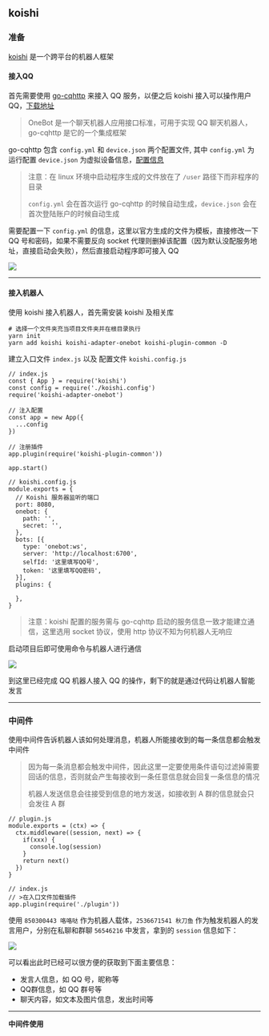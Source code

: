 ## koishi

### 准备

[koishi]([Koishi](https://koishi.js.org/)) 是一个跨平台的机器人框架

#### 接入QQ

首先需要使用 [go-cqhttp](https://docs.go-cqhttp.org/) 来接入 QQ 服务，以便之后 koishi 接入可以操作用户 QQ，[下载地址](https://docs.go-cqhttp.org/guide/quick_start.html)

> OneBot 是一个聊天机器人应用接口标准，可用于实现 QQ 聊天机器人，go-cqhttp 是它的一个集成框架

go-cqhttp 包含 `config.yml` 和 `device.json` 两个配置文件, 其中 `config.yml` 为运行配置 `device.json` 为虚拟设备信息，[配置信息](https://docs.go-cqhttp.org/guide/config.html#%E9%85%8D%E7%BD%AE%E4%BF%A1%E6%81%AF)

> 注意：在 linux 环境中启动程序生成的文件放在了 `/user` 路径下而非程序的目录
>
> `config.yml` 会在首次运行 go-cqhttp 的时候自动生成，`device.json` 会在首次登陆账户的时候自动生成

需要配置一下 `config.yml` 的信息，这里以官方生成的文件为模板，直接修改一下 QQ 号和密码，如果不需要反向 socket 代理则删掉该配置（因为默认没配服务地址，直接启动会失败），然后直接启动程序即可接入 QQ

![](https://img-blog.csdnimg.cn/f24fcb3be40f48c6a7b75baa62f29fe9.png)



-----

#### 接入机器人

使用 koishi 接入机器人，首先需安装 koishi 及相关库

```shell
# 选择一个文件夹充当项目文件夹并在根目录执行
yarn init
yarn add koishi koishi-adapter-onebot koishi-plugin-common -D
```

建立入口文件 `index.js` 以及 配置文件 `koishi.config.js` 

```tsx
// index.js
const { App } = require('koishi')
const config = require('./koishi.config')
require('koishi-adapter-onebot')

// 注入配置
const app = new App({
  ...config
})

// 注册插件
app.plugin(require('koishi-plugin-common'))

app.start()
```

```tsx
// koishi.config.js
module.exports = {
  // Koishi 服务器监听的端口
  port: 8080,
  onebot: {
    path: '',
    secret: '',
  },
  bots: [{
    type: 'onebot:ws',
    server: 'http://localhost:6700',
    selfId: '这里填写QQ号',
    token: '这里填写QQ密码',
  }],
  plugins: {
    
  },
}
```

> 注意：koishi 配置的服务需与 go-cqhttp 启动的服务信息一致才能建立通信，这里选用 socket 协议，使用 http 协议不知为何机器人无响应

启动项目后即可使用命令与机器人进行通信

![](https://img-blog.csdnimg.cn/e4d93a4eea42469abcb7dfc8450d5c97.png)

到这里已经完成 QQ 机器人接入 QQ 的操作，剩下的就是通过代码让机器人智能发言



-----

### 中间件

使用中间件告诉机器人该如何处理消息，机器人所能接收到的每一条信息都会触发中间件

> 因为每一条消息都会触发中间件，因此这里一定要使用条件语句过滤掉需要回话的信息，否则就会产生每接收到一条任意信息就会回复一条信息的情况
>
> 机器人发送信息会往接受到信息的地方发送，如接收到 A 群的信息就会只会发往 A 群

```tsx
// plugin.js
module.exports = (ctx) => {
  ctx.middleware((session, next) => {
    if(xxx) {
      console.log(session)
    }
    return next()
  })
}
```

``` tsx
// index.js
// >在入口文件加载插件
app.plugin(require('./plugin'))
```

使用 `850300443 咯咯哒` 作为机器人载体，`2536671541 秋刀鱼` 作为触发机器人的发言用户，分别在私聊和群聊 `56546216` 中发言，拿到的 `session` 信息如下：

![](https://img-blog.csdnimg.cn/fc3f27bac35c49e9a8bd6cb271b49fd8.png)

可以看出此时已经可以很方便的获取到下面主要信息：

- 发言人信息，如 QQ 号，昵称等
- QQ群信息，如 QQ 群号等
- 聊天内容，如文本及图片信息，发出时间等

-------

**中间件使用**





